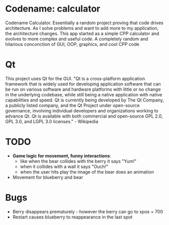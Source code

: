 # Codename: calculator
Codename Calculator. 
Essentially a random project proving that code drives architecture. 
As I solve problems and want to add more to my application, the architecture changes.
This app started as a simple CPP calculator and evolves to more complex and useful code.
A completely random and hilarious conconction of GUI, OOP, graphics, and cool CPP code

# Qt
This project uses Qt for the GUI.
"Qt is a cross-platform application framework that is widely used for developing application software that can be run on various software and hardware platforms with little or no change in the underlying codebase, while still being a native application with native capabilities and speed. Qt is currently being developed by The Qt Company, a publicly listed company, and the Qt Project under open-source governance, involving individual developers and organizations working to advance Qt. Qt is available with both commercial and open-source GPL 2.0, GPL 3.0, and LGPL 3.0 licenses." - Wikipedia

# TODO
- **Game logic for movement, funny interactions**:
  - like when the bear collides with the berry it says "Yum!"
  - when it collides with a wall it says "Ouch!"
  - when the user hits play the image of the bear does an animation
- Movement for blueberry and bear
# Bugs
- Berry disappears prematurely - however the berry can go to xpos = 700
- Restart causes blueberry to reappearance in the last spot